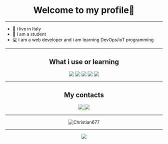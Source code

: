 <h1 align="center">Welcome to my profile👋</h1>

<hr>
  <ul>
  <li> 🏡 i live in Italy </li>
  <li> 🏫 I am a student </li>
  <li> 💻 I am a web developer and i am learning DevOps/ioT programming
 </li>
  </ul>
 <hr>

<h2 align="center"> What i use or learning</h2>
<p align="center">
<img src="https://img.shields.io/badge/JavaScript-orange?style=for-the-badge&logo=javascript&logoColor=white" />
<img src="https://img.shields.io/badge/AWS-orange?style=for-the-badge&logo=aws&logoColor=white" />
<img src="https://img.shields.io/badge/c-sharp-purple?style=for-the-badge&logo=c-sharp&logoColor=white" />
<img src="https://img.shields.io/badge/MySql-black?style=for-the-badge&logo=mysql#&logoColor=white" />
<img src="https://img.shields.io/badge/Docker-2CA5E0?style=for-the-badge&logo=docker&logoColor=white"/>


  
</p>
<hr>

<h2 align='center'>My contacts</h2>
<p align='center'>

</a>
<a href='https://stackoverflow.com/users/17805233/christian677'>
<img src=https://img.shields.io/badge/STACKOVERFLOW-fc7703?style=for-the-badge&logo=stackoverflow&logoColor=white />
</a>
<a href='mailto:christiancontactsit@gmail.com'>
<img src=https://img.shields.io/badge/EMAIL-eb3434?style=for-the-badge&logo=gmail&logoColor=white />
</a>
</p>
<hr>
<p align="center"><img src="https://github-readme-stats.vercel.app/api?username=Christian677&show_icons=true&count_private=true&" alt="Christian677" /></p>
<hr>
<p align="center"><img src="https://github-readme-stats.vercel.app/api/top-langs/?username=Christian677&layout=compact&theme=chartreuse-dark&langs_count=8" /></p>




